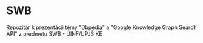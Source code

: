 # SWB
Repozitár k prezentácii témy "Dbpedia" a "Google Knowledge Graph Search API" z predmetu SWB - ÚINF/UPJŠ KE

